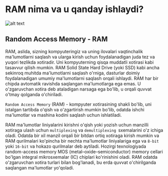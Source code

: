 # RAM nima va u qanday ishlaydi?

![alt text](https://www.eetasia.com/wp-content/uploads/sites/2/2022/02/shutterstock_1740754502.jpg?w=580&h=387&crop=1)

## Random Access Memory - RAM

RAM, aslida, sizning kompyuteringiz va uning ilovalari vaqtinchalik ma'lumotlarni saqlash va ularga kirish uchun foydalanadigan juda tez va yuqori tezlikda xotiradir. Uni kompyuterning qisqa muddatli xotirasi kabi tasavvur qilish mumkin. RAM Solid State Hard Drive (yoki SSD) kabi ancha sekinroq muhitda ma'lumotlarni saqlash o'rniga, dasturlar doimiy foydalanadigan umumiy ma'lumotlarni saqlash orqali ishlaydi. RAM har bir chipda avtomatik ravishda saqlangan ma'lumotlarga ega emas. U o'zgaruvchan xotira deb ataladigan narsaga ega bo'lib, u orqali quvvat o'tmay qolganda o'chiriladi.

`Random Access Memory` (RAM) - kompyuter xotirasining shakli bo'lib, uni istalgan tartibda o'qish va o'zgartirish mumkin bo'lib, odatda ishchi ma'lumotlar va mashina kodini saqlash uchun ishlatiladi.

RAM ma'lumotlar liniyalarini kirishni o'qish yoki yozish uchun manzilli xotiraga ulash uchun `multiplexing` va `demultiplexing `sxemalarini o'z ichiga oladi. Odatda bir xil manzil orqali bir bitdan ortiq xotiraga kirish mumkin va RAM qurilmalari ko'pincha bir nechta ma'lumotlar liniyalariga ega va `8-bit` yoki `16-bit` va hokazo qurilmalar deb aytiladi.
Hozirgi texnologiyada  random-access memory MOS (metal–oxide–semiconductor) memory cellari bo'lgan integral mikrosxemalar (IC) chiplari ko'rinishini oladi. RAM odatda o'zgaruvchan xotira turlari bilan bog'lanadi, bu erda quvvat o'chirilganda saqlangan ma'lumotlar yo'qoladi.
